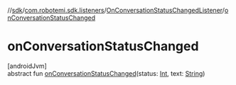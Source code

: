 //[sdk](../../../index.md)/[com.robotemi.sdk.listeners](../index.md)/[OnConversationStatusChangedListener](index.md)/[onConversationStatusChanged](on-conversation-status-changed.md)

# onConversationStatusChanged

[androidJvm]\
abstract fun [onConversationStatusChanged](on-conversation-status-changed.md)(status: [Int](https://kotlinlang.org/api/latest/jvm/stdlib/kotlin/-int/index.html), text: [String](https://kotlinlang.org/api/latest/jvm/stdlib/kotlin/-string/index.html))
